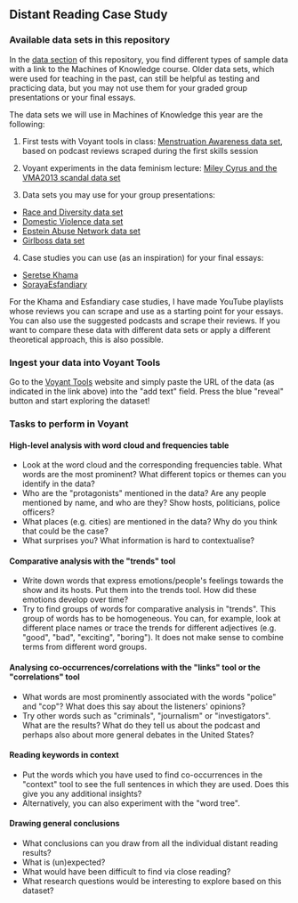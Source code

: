 ## **Distant Reading Case Study**

### **Available data sets in this repository**

In the [data section](../data) of this repository, you find different types of sample data with a link to the Machines of Knowledge course. Older data sets, which were used for teaching in the past, can still be helpful as testing and practicing data, but you may not use them for your graded group presentations or your final essays.

The data sets we will use in Machines of Knowledge this year are the following:

1) First tests with Voyant tools in class: [Menstruation Awareness data set](../data/Data_AppStore_Menstruation), based on podcast reviews scraped during the first skills session

2) Voyant experiments in the data feminism lecture: [Miley Cyrus and the VMA2013 scandal data set](../data/Twitter_VMA2013)

3) Data sets you may use for your group presentations:

- [Race and Diversity data set](../data/Data_AppStore_Race_Diversity)
- [Domestic Violence data set](../data/Data_AppleStore_DomesticViolence)
- [Epstein Abuse Network data set](../data/Data_AppStore_Epstein)
- [Girlboss data set](../data/Data_AppStore_Girlboss)

4) Case studies you can use (as an inspiration) for your final essays:

- [Seretse Khama](../docs/pages_tasksheet_seretsekhama)
- [SorayaEsfandiary](../docs/pages_tasksheet_sorayaesfandiary)

For the Khama and Esfandiary case studies, I have made YouTube playlists whose reviews you can scrape and use as a starting point for your essays. You can also use the suggested podcasts and scrape their reviews. If you want to compare these data with different data sets or apply a different theoretical approach, this is also possible.

### **Ingest your data into Voyant Tools**

Go to the [Voyant Tools](https://voyant-tools.org/) website and simply paste the URL of the data (as indicated in the link above) into the "add text" field. Press the blue "reveal" button and start exploring the dataset!

### **Tasks to perform in Voyant**

#### **High-level analysis with word cloud and frequencies table**

- Look at the word cloud and the corresponding frequencies table. What words are the most prominent? What different topics or themes can you identify in the data?
- Who are the "protagonists" mentioned in the data? Are any people mentioned by name, and who are they? Show hosts, politicians, police officers?
- What places (e.g. cities) are mentioned in the data? Why do you think that could be the case?
- What surprises you? What information is hard to contextualise?

#### **Comparative analysis with the "trends" tool**

- Write down words that express emotions/people's feelings towards the show and its hosts. Put them into the trends tool. How did these emotions develop over time?
- Try to find groups of words for comparative analysis in "trends". This group of words has to be homogeneous. You can, for example, look at different place names or trace the trends for different adjectives (e.g. "good", "bad", "exciting", "boring"). It does not make sense to combine terms from different word groups.

#### **Analysing co-occurrences/correlations with the "links" tool or the "correlations" tool**

- What words are most prominently associated with the words "police" and "cop"? What does this say about the listeners' opinions?
- Try other words such as "criminals", "journalism" or "investigators". What are the results? What do they tell us about the podcast and perhaps also about more general debates in the United States?

#### **Reading keywords in context**

- Put the words which you have used to find co-occurrences in the "context" tool to see the full sentences in which they are used. Does this give you any additional insights?
- Alternatively, you can also experiment with the "word tree".

#### **Drawing general conclusions**

- What conclusions can you draw from all the individual distant reading results?
- What is (un)expected?
- What would have been difficult to find via close reading?
- What research questions would be interesting to explore based on this dataset?

